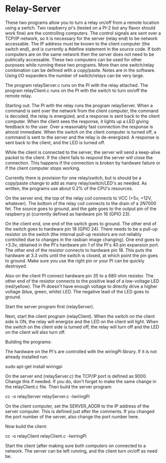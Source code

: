 # Relay-Server

These two programs allow you to turn a relay on/off from a remote location using a switch. 
Two raspberry pi's (tested on a PI-2 but any flavor should work fine) are the controlling computers.
The control signals are sent over a TCP/IP network, so it is necessary for the server (relay end) to 
be network accessable. The IP address must be known to the client computer (the switch end), and is 
currently a #define statement in the source code. If both computers are on the same network then the 
server does not need to be publically accessable. These two computers can be used for other purposes
while running these two programs. More than one switch/relay combination can be defined with a copy/paste.
Notes are in the software. Using I/O expanders the number of switch/relays can be very large.

The program relayServer.c runs on the PI with the relay attached.
The program relayClient.c runs on the PI with the switch to turn on/off the remote relay.

Starting out:
The PI with the relay runs the program relayServer. When a command is sent over the network from
the client computer, the command is decoded, the relay is energized, and a response is sent back to
the client computer. When the client sees the response, it lights up a LED giving feedback to the user.
Over a reasonably fast connection the response is almost immediate.
When the switch on the client computer is turned off, a command is sent to the server and the relay is 
de-energized. A response is sent back to the client, and the LED is turned off.

While the client is connected to the server, the server will send a keep-alive packet to the client.
If the client fails to respond the server will close the connection. This happens if the connection
is broken by hardware failure or if the client computer stops working.

Currently there is provision for one relay/switch, but is should be a copy/paste change to add as many
relay/switch/LED's as needed. As written, the programs use about 0.2% of the CPU's resources.

On the server end, the top of the relay coil connects to VCC (+5v, +12V, whatever). The bottom of the 
relay coil connects to the drain of a 2N7000 fet. The source goes to ground, and the gate goes to the
output pin of the raspberry pi (currently defined as hardware pin 16 (GPIO 23).

On the client end, one end of the switch goes to ground. The other end of the switch goes to hardware 
pin 18 (GPIO 24). There needs to be a pull-up resistor on the switch (the internal pull-up resistors
are not reliably controlled due to changes in the rasbian image changing). One end goes to +3.3v, obtained
in the PI's hardware pin 1 of the PI's 40 pin expansion port. The other end of the resistor connects to 
hardware pin 18. This puts the hardware at 3.3 volts until the switch is closed, at which point the pin goes
to ground. Make sure you use the right pin or your PI can be quickly destroyed.

Also on the client PI connect hardware pin 35 to a 680 ohm resistor. The other end of the resistor
connects to the positive lead of a low-voltage LED (red/yellow). The PI doesn't have enough voltage to 
directly drive a higher voltage (blue, green, white) LED. The negative lead of the LED goes to ground.

Start the server program first (relayServer).

Next, start the client program (relayClient). When the switch on the client side is ON, the relay will 
energize and the LED on the client will light. When the switch on the client side is turned off, the relay
will turn off and the LED on the client will also turn off.

Building the programs:

The hardware on the PI's are controlled with the wiringPi library. If it is not already installed run:

sudo apt-get install wiringpi

On the server end (relayServer.c) the TCP/IP port is defined as 9000. Change this if needed. If you do, don't
forget to make the same change in the relayClient.c file.  Then build the server program:

cc -o relayServer relayServer.c -lwiringPi

On the client computer, set the SERVER_ADDR to the IP address of the server computer. This is 
defined just after the comments. If you changed the port number of the server, also change the 
port number here.

Now build the client:

cc -o relayClient relayClient.c -lwiringPi

Start the client (after making sure both computers on connected to a network.
The server can be left running, and the client turn on/off as need be.
